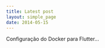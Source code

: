 ```yaml
---
title: Latest post 
layout: simple_page 
date: 2014-05-15
---
```


Configuração do Docker para Flutter...
